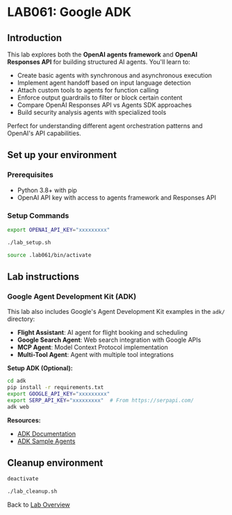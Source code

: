 # LAB061: Google ADK
## Introduction
This lab explores both the **OpenAI agents framework** and **OpenAI Responses API** for building structured AI agents. You'll learn to:
- Create basic agents with synchronous and asynchronous execution
- Implement agent handoff based on input language detection
- Attach custom tools to agents for function calling  
- Enforce output guardrails to filter or block certain content
- Compare OpenAI Responses API vs Agents SDK approaches
- Build security analysis agents with specialized tools

Perfect for understanding different agent orchestration patterns and OpenAI's API capabilities.
## Set up your environment
### Prerequisites
- Python 3.8+ with pip  
- OpenAI API key with access to agents framework and Responses API

### Setup Commands
```bash
export OPENAI_API_KEY="xxxxxxxxx"
```
```bash
./lab_setup.sh
```
```bash
source .lab061/bin/activate
```

## Lab instructions

### Google Agent Development Kit (ADK)
This lab also includes Google's Agent Development Kit examples in the `adk/` directory:
- **Flight Assistant**: AI agent for flight booking and scheduling  
- **Google Search Agent**: Web search integration with Google APIs
- **MCP Agent**: Model Context Protocol implementation
- **Multi-Tool Agent**: Agent with multiple tool integrations

**Setup ADK (Optional):**
```bash
cd adk
pip install -r requirements.txt
export GOOGLE_API_KEY="xxxxxxxxx"
export SERP_API_KEY="xxxxxxxxx"  # From https://serpapi.com/
adk web
```

**Resources:**
- [ADK Documentation](https://google.github.io/adk-docs/get-started/quickstart/)
- [ADK Sample Agents](https://github.com/google/adk-samples)

## Cleanup environment
```bash
deactivate
```
```bash
./lab_cleanup.sh
```

Back to [Lab Overview](https://github.com/kubiosec-agentic/agentic-labs/blob/master/README.md#-lab-overview)
